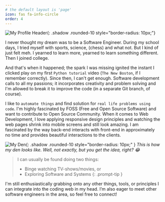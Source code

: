 ```yaml
---
# the default layout is 'page'
icon: fas fa-info-circle
order: 4
---
```


![My Profile Header](https://res.cloudinary.com/ankitz007/image/upload/v1747485765/profile/banner_h0jwkk.webp){: .shadow .rounded-10 style="border-radius: 10px;"}

I never thought my dream was to be a Software Engineer. During my school days, I tried myself with sports, science, (chess) and what not. But I kind of just felt meh. I yearned to learn more, yearned to learn something different. Then I joined college.

And that's when it happened; the spark I was missing ignited the instant I clicked play on my first `Python tutorial` video (`The New Boston`, if I remember correctly). Since then, I can't get enough. Software development calls to all my passions; it incorporates creativity and problem solving and I'm allowed to break it to improve the code (in a separate Git branch, of course).

I like to `automate things` and find solution for `real life problems using code`. I'm highly fascinated by FOSS (Free and Open Source Software) and want to contribute to Open Source Community. When it comes to Web Development, I love applying responsive design principles and watching the web pages shrink into mobile screens and still look amazing. I am fascinated by the way back-end interacts with front-end in approximately no time and provides beautiful interactions to the clients.

![My Den](https://res.cloudinary.com/ankitz007/image/upload/v1747485763/profile/workspace_vlqpz1.webp){: .shadow .rounded-10 style="border-radius: 10px;" }
_This is how my den looks like. Well, not exactly, but you get the idea, right? 😂_

> I can usually be found doing two things:
> - Binge watching TV-shows/movies, or
> - Exploring Software and Systems
{: .prompt-tip }


I'm still enthusiastically grabbing onto any other things, tools, or principles I can integrate into the coding web in my head. I’m also eager to meet other software engineers in the area, so feel free to connect!
